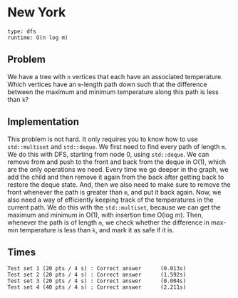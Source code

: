 # New York

```
type: dfs
runtime: O(n log m)
```

## Problem

We have a tree with `n` vertices that each have an associated temperature.
Which vertices have an `m`-length path down such that the difference between
the maximum and minimum temperature along this path is less than `k`?

## Implementation

This problem is not hard. It only requires you to know how to use
`std::multiset` and `std::deque`. We first need to find every path of length
`m`. We do this with DFS, starting from node 0, using `std::deque`. We can
remove from and push to the front and back from the deque in O(1), which are
the only operations we need. Every time we go deeper in the graph, we add the
child and then remove it again from the back after getting back to restore the
deque state. And, then we also need to make sure to remove the front whenever
the path is greater than `m`, and put it back again. Now, we also need a way of
efficiently keeping track of the temperatures in the current path. We do this
with the `std::multiset`, because we can get the maximum and minimum in O(1),
with insertion time O(log m). Then, whenever the path is of length `m`, we
check whether the difference in max-min temperature is less than `k`, and mark
it as safe if it is.

## Times

```
Test set 1 (20 pts / 4 s) : Correct answer      (0.013s)
Test set 2 (20 pts / 4 s) : Correct answer      (1.592s)
Test set 3 (20 pts / 4 s) : Correct answer      (0.004s)
Test set 4 (40 pts / 4 s) : Correct answer      (2.211s)
```
